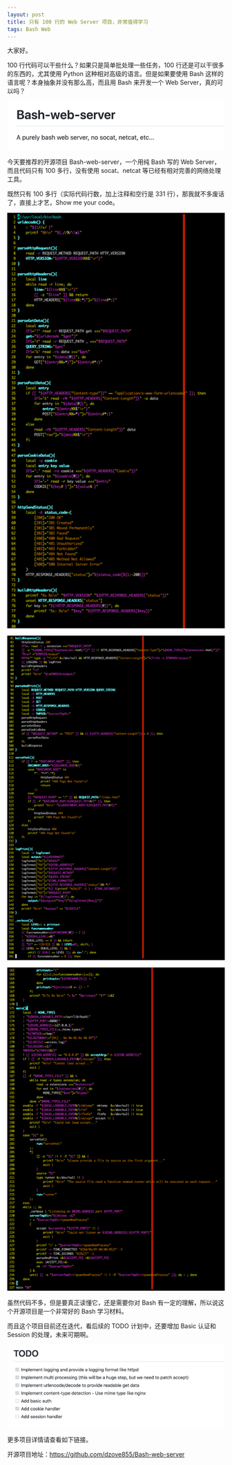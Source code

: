 ```yaml
---
layout: post
title: 只有 100 行的 Web Server 项目，非常值得学习
tags: Bash Web
---
```


大家好。

100 行代码可以干些什么？如果只是简单批处理一些任务，100 行还是可以干很多的东西的，尤其使用 Python 这种相对高级的语言。但是如果要使用 Bash 这样的语言呢？本身抽象并没有那么高，而且用 Bash 来开发一个 Web Server，真的可以吗？

![image-20220306214918056](https://raw.githubusercontent.com/ZhuPeng/pic/master/images/compress_image-20220306214918056.png)

今天要推荐的开源项目 Bash-web-server，一个用纯 Bash 写的 Web Server，而且代码只有 100 多行，没有使用 socat、netcat 等已经有相对完善的网络处理工具。

既然只有 100 多行（实际代码行数，加上注释和空行是 331 行），那我就不多废话了，直接上才艺，Show me your code。

![image-20220306215853471](https://raw.githubusercontent.com/ZhuPeng/pic/master/images/compress_image-20220306215853471.png)

![image-20220306220110894](https://raw.githubusercontent.com/ZhuPeng/pic/master/images/compress_image-20220306220110894.png)

![image-20220306220138864](https://raw.githubusercontent.com/ZhuPeng/pic/master/images/compress_image-20220306220138864.png)

虽然代码不多，但是要真正读懂它，还是需要你对 Bash 有一定的理解，所以说这个开源项目是一个非常好的 Bash 学习材料。 

而且这个项目目前还在迭代，看后续的 TODO 计划中，还要增加 Basic 认证和 Session 的处理，未来可期啊。

![image-20220306220710318](https://raw.githubusercontent.com/ZhuPeng/pic/master/images/compress_image-20220306220710318.png)

更多项目详情请查看如下链接。

开源项目地址：https://github.com/dzove855/Bash-web-server
